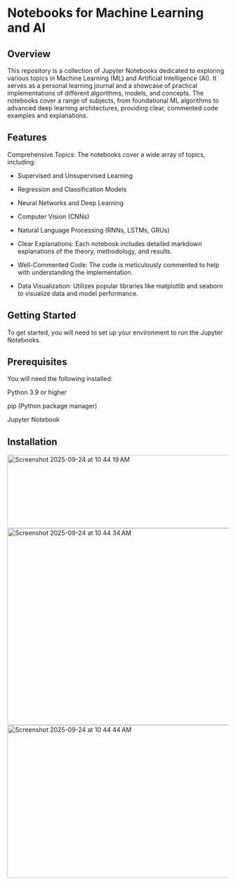 # Notebooks for Machine Learning and AI
## Overview
This repository is a collection of Jupyter Notebooks dedicated to exploring various topics in Machine Learning (ML) and Artificial Intelligence (AI). It serves as a personal learning journal and a showcase of practical implementations of different algorithms, models, and concepts. The notebooks cover a range of subjects, from foundational ML algorithms to advanced deep learning architectures, providing clear, commented code examples and explanations.

## Features
Comprehensive Topics: The notebooks cover a wide array of topics, including:

- Supervised and Unsupervised Learning

- Regression and Classification Models

- Neural Networks and Deep Learning

- Computer Vision (CNNs)

- Natural Language Processing (RNNs, LSTMs, GRUs)

- Clear Explanations: Each notebook includes detailed markdown explanations of the theory, methodology, and results.

- Well-Commented Code: The code is meticulously commented to help with understanding the implementation.

- Data Visualization: Utilizes popular libraries like matplotlib and seaborn to visualize data and model performance.

## Getting Started
To get started, you will need to set up your environment to run the Jupyter Notebooks.

## Prerequisites
You will need the following installed:

Python 3.9 or higher

pip (Python package manager)

Jupyter Notebook

## Installation

<img width="792" height="167" alt="Screenshot 2025-09-24 at 10 44 19 AM" src="https://github.com/user-attachments/assets/b53e403d-3d6e-43d0-a695-a6b4ddfbaa7a" />

<img width="810" height="448" alt="Screenshot 2025-09-24 at 10 44 34 AM" src="https://github.com/user-attachments/assets/a8d91455-f074-40ea-a94e-e3af57e5ca29" />

<img width="772" height="348" alt="Screenshot 2025-09-24 at 10 44 44 AM" src="https://github.com/user-attachments/assets/c7a5a6d6-e90c-476d-a6cb-005ef8b602a7" />

